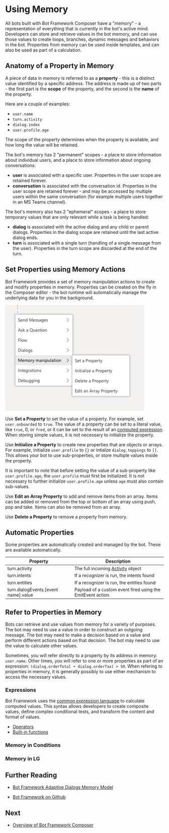 # Using Memory

All bots built with Bot Framework Composer have a "memory" - a representation of everything that is currently in the bot's active mind.
Developers can store and retrieve values in the bot memory, and can use those values to create loops, branches, dynamic messages and behaviors in the bot.
Properties from memory can be used inside templates, and can also be used as part of a calculation.

## Anatomy of a Property in Memory

A piece of data in memory is referred to as a **property** - this is a distinct value identified by a specific address.  The address is made up of two parts - the first part is the **scope** of the property, and the second is the **name** of the property.

Here are a couple of examples:

* `user.name`
* `turn.activity`
* `dialog.index`
* `user.profile.age`

The scope of the property determines when the property is available, and how long the value will be retained.

The bot's memory has 2 "permanent" scopes - a place to store information about individual users, and a place to store information about ongoing conversations:

* **user** is associated with a specific user. Properties in the user scope are retained forever.
* **conversation** is associated with the conversation id. Properties in the user scope are retained forever - and may be accessed by multiple users within the same conversation (for example multiple users together in an MS Teams channel).

The bot's memory also has 2 "ephemeral" scopes - a place to store temporary values that are only relevant while a task is being handled:

* **dialog** is associated with the active dialog and any child or parent dialogs. Properties in the dialog scope are retained until the last active dialog ends.
* **turn** is associated with a single turn (handling of a single message from the user). Properties in the turn scope are discarded at the end of the turn.

## Set Properties using Memory Actions

Bot Framework provides a set of memory manipulation actions to create and modify properties in memory. Properties can be created on the fly in the Composer editor - the bot runtime will automatically manage the underlying data for you in the background.

![Memory manipulation menu](./Assets/memory-manipulation-menu.png)

Use **Set a Property** to set the value of a property. For example, set `user.onboarded` to `true`. The value of a property can be set to a literal value, like `true`, 0, or `fred`, or it can be set to the result of an [computed expression](#expressions). When storing simple values, it is not necessary to initialize the property.

Use **Initialize a Property** to create new properties that are objects or arrays. For example, initialize `user.profile` to `{}` or intialze `dialog.toppings` to `[]`. This allows your bot to use sub-properties, or store multiple values inside the property.  

It is important to note that before setting the value of a sub-property like `user.profile.age`, the `user.profile` must first be initialized. It is not necessary to further initialize `user.profile.age` unless `age` must also contain sub-values.

Use **Edit an Array Property** to add and remove items from an array. Items can be added or removed from the top or bottom of an array using push, pop and take. Items can also be removed from an array.

Use **Delete a Property** to remove a property from memory.

## Automatic Properties

Some properties are automatically created and managed by the bot. These are available automatically.

|Property |Description
|-- |--
| turn.activity | The full incoming [Activity](https://docs.microsoft.com/en-us/javascript/api/botframework-schema/activity?view=botbuilder-ts-latest) object
| turn.intents | If a recognizer is run, the intents found
| turn.entities | If a recognizer is run, the entities found
| turn.dialogEvents.[event name].value | Payload of a custom event fired using the EmitEvent action.

## Refer to Properties in Memory

Bots can retrieve and use values from memory for a variety of purposes. The bot may need to use a value in order to construct an outgoing message. The bot may need to make a decision based on a value and perform different actions based on that decision. The bot may need to use the value to calculate other values.

Sometimes, you will refer directly to a property by its address in memory: `user.name`.  Other times, you will refer to one or more properties as part of an expression: `(dialog.orderTotal + dialog.orderTax) > 50`.  When refering to properties in memory, it is generally possibly to use either mechanism to access the necessary values.

### Expressions

Bot Framework uses the [common expression language](https://github.com/microsoft/BotBuilder-Samples/tree/master/experimental/common-expression-language) to calculate computed values. This syntax allows developers to create composite values, define complex conditional tests, and transform the content and format of values.

*  [Operators](https://github.com/microsoft/BotBuilder-Samples/tree/master/experimental/common-expression-language#operators)
* [Built-in functions](https://github.com/microsoft/BotBuilder-Samples/blob/master/experimental/common-expression-language/prebuilt-functions.md#pre-built-functions)


### Memory in Conditions

### Memory in LG



## Further Reading

* [Bot Framework Adaptive Dialogs Memory Model](https://github.com/microsoft/BotBuilder-Samples/blob/master/experimental/adaptive-dialog/docs/memory-model-overview.md)

* [Bot Framework on Github](https://github.com/microsoft/botframework)



## Next

* [Overview of Bot Framework Composer](overview_of_bfd.md) 